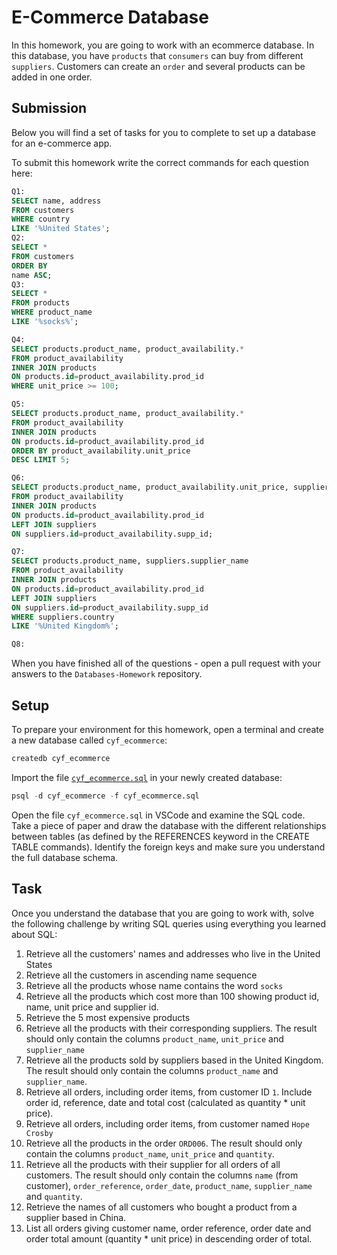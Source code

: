 # E-Commerce Database

In this homework, you are going to work with an ecommerce database. In this database, you have `products` that `consumers` can buy from different `suppliers`. Customers can create an `order` and several products can be added in one order.

## Submission

Below you will find a set of tasks for you to complete to set up a database for an e-commerce app.

To submit this homework write the correct commands for each question here:
```sql
Q1:
SELECT name, address 
FROM customers 
WHERE country 
LIKE '%United States';
Q2:
SELECT * 
FROM customers 
ORDER BY
name ASC;
Q3:
SELECT * 
FROM products 
WHERE product_name 
LIKE '%socks%';

Q4:
SELECT products.product_name, product_availability.* 
FROM product_availability 
INNER JOIN products 
ON products.id=product_availability.prod_id 
WHERE unit_price >= 100;

Q5:
SELECT products.product_name, product_availability.* 
FROM product_availability 
INNER JOIN products 
ON products.id=product_availability.prod_id 
ORDER BY product_availability.unit_price 
DESC LIMIT 5;

Q6:
SELECT products.product_name, product_availability.unit_price, suppliers.supplier_name 
FROM product_availability 
INNER JOIN products 
ON products.id=product_availability.prod_id 
LEFT JOIN suppliers 
ON suppliers.id=product_availability.supp_id;

Q7:
SELECT products.product_name, suppliers.supplier_name 
FROM product_availability 
INNER JOIN products 
ON products.id=product_availability.prod_id 
LEFT JOIN suppliers 
ON suppliers.id=product_availability.supp_id 
WHERE suppliers.country 
LIKE '%United Kingdom%';

Q8:

```

When you have finished all of the questions - open a pull request with your answers to the `Databases-Homework` repository.

## Setup

To prepare your environment for this homework, open a terminal and create a new database called `cyf_ecommerce`:

```sql
createdb cyf_ecommerce
```

Import the file [`cyf_ecommerce.sql`](./cyf_ecommerce.sql) in your newly created database:

```sql
psql -d cyf_ecommerce -f cyf_ecommerce.sql
```

Open the file `cyf_ecommerce.sql` in VSCode and examine the SQL code. Take a piece of paper and draw the database with the different relationships between tables (as defined by the REFERENCES keyword in the CREATE TABLE commands). Identify the foreign keys and make sure you understand the full database schema.

## Task

Once you understand the database that you are going to work with, solve the following challenge by writing SQL queries using everything you learned about SQL:

1. Retrieve all the customers' names and addresses who live in the United States
2. Retrieve all the customers in ascending name sequence
3. Retrieve all the products whose name contains the word `socks`
4. Retrieve all the products which cost more than 100 showing product id, name, unit price and supplier id.
5. Retrieve the 5 most expensive products
6. Retrieve all the products with their corresponding suppliers. The result should only contain the columns `product_name`, `unit_price` and `supplier_name`
7. Retrieve all the products sold by suppliers based in the United Kingdom. The result should only contain the columns `product_name` and `supplier_name`.
8. Retrieve all orders, including order items, from customer ID `1`. Include order id, reference, date and total cost (calculated as quantity * unit price).
9. Retrieve all orders, including order items, from customer named `Hope Crosby`
10. Retrieve all the products in the order `ORD006`. The result should only contain the columns `product_name`, `unit_price` and `quantity`.
11. Retrieve all the products with their supplier for all orders of all customers. The result should only contain the columns `name` (from customer), `order_reference`, `order_date`, `product_name`, `supplier_name` and `quantity`.
12. Retrieve the names of all customers who bought a product from a supplier based in China.
13. List all orders giving customer name, order reference, order date and order total amount (quantity * unit price) in descending order of total.

